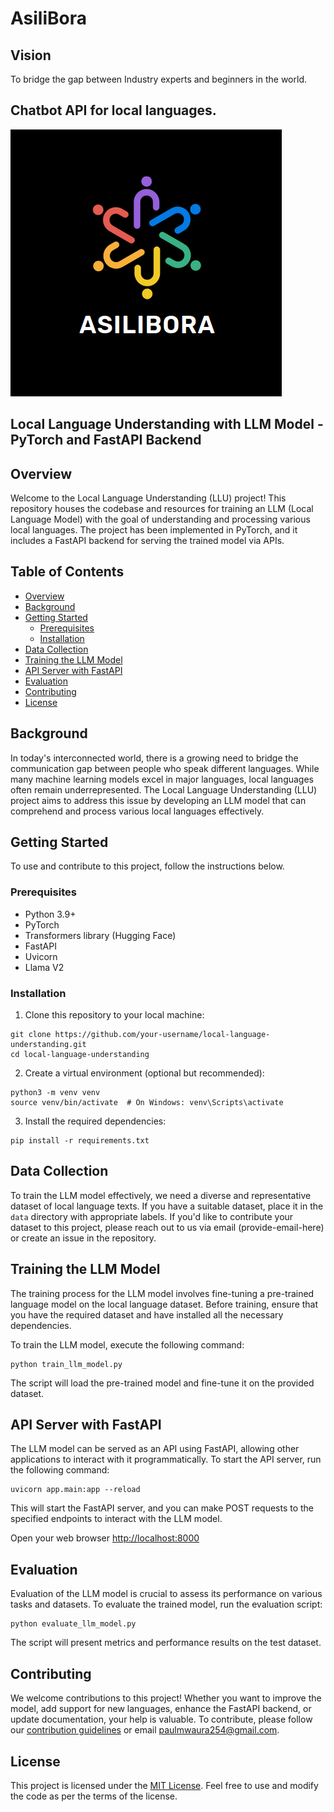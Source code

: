 # AsiliBora 

## Vision
To bridge the gap between Industry experts and beginners in the world.

## Chatbot API for local languages.

![AsiliBora Logo](./images/logo.png)


## Local Language Understanding with LLM Model - PyTorch and FastAPI Backend

## Overview

Welcome to the Local Language Understanding (LLU) project! This repository houses the codebase and resources for training an LLM (Local Language Model) with the goal of understanding and processing various local languages. The project has been implemented in PyTorch, and it includes a FastAPI backend for serving the trained model via APIs.

## Table of Contents

- [Overview](#overview)
- [Background](#background)
- [Getting Started](#getting-started)
  - [Prerequisites](#prerequisites)
  - [Installation](#installation)
- [Data Collection](#data-collection)
- [Training the LLM Model](#training-the-llm-model)
- [API Server with FastAPI](#api-server-with-fastapi)
- [Evaluation](#evaluation)
- [Contributing](#contributing)
- [License](#license)

## Background

In today's interconnected world, there is a growing need to bridge the communication gap between people who speak different languages. While many machine learning models excel in major languages, local languages often remain underrepresented. The Local Language Understanding (LLU) project aims to address this issue by developing an LLM model that can comprehend and process various local languages effectively.

## Getting Started

To use and contribute to this project, follow the instructions below.

### Prerequisites

- Python 3.9+
- PyTorch
- Transformers library (Hugging Face)
- FastAPI
- Uvicorn
- Llama V2

### Installation

1. Clone this repository to your local machine:

```
git clone https://github.com/your-username/local-language-understanding.git
cd local-language-understanding
```

2. Create a virtual environment (optional but recommended):

```
python3 -m venv venv
source venv/bin/activate  # On Windows: venv\Scripts\activate
```

3. Install the required dependencies:

```
pip install -r requirements.txt
```

## Data Collection

To train the LLM model effectively, we need a diverse and representative dataset of local language texts. If you have a suitable dataset, place it in the `data` directory with appropriate labels. If you'd like to contribute your dataset to this project, please reach out to us via email (provide-email-here) or create an issue in the repository.

## Training the LLM Model

The training process for the LLM model involves fine-tuning a pre-trained language model on the local language dataset. Before training, ensure that you have the required dataset and have installed all the necessary dependencies.

To train the LLM model, execute the following command:

```
python train_llm_model.py
```

The script will load the pre-trained model and fine-tune it on the provided dataset.

## API Server with FastAPI

The LLM model can be served as an API using FastAPI, allowing other applications to interact with it programmatically. To start the API server, run the following command:

```
uvicorn app.main:app --reload
```

This will start the FastAPI server, and you can make POST requests to the specified endpoints to interact with the LLM model.

Open your web browser [http://localhost:8000](http://localhost:8000)

## Evaluation

Evaluation of the LLM model is crucial to assess its performance on various tasks and datasets. To evaluate the trained model, run the evaluation script:

```
python evaluate_llm_model.py
```

The script will present metrics and performance results on the test dataset.

## Contributing

We welcome contributions to this project! Whether you want to improve the model, add support for new languages, enhance the FastAPI backend, or update documentation, your help is valuable. To contribute, please follow our [contribution guidelines](CONTRIBUTING.md) or email [paulmwaura254@gmail.com](paulmwaura@gmail.com).

## License

This project is licensed under the [MIT License](LICENSE). Feel free to use and modify the code as per the terms of the license.
